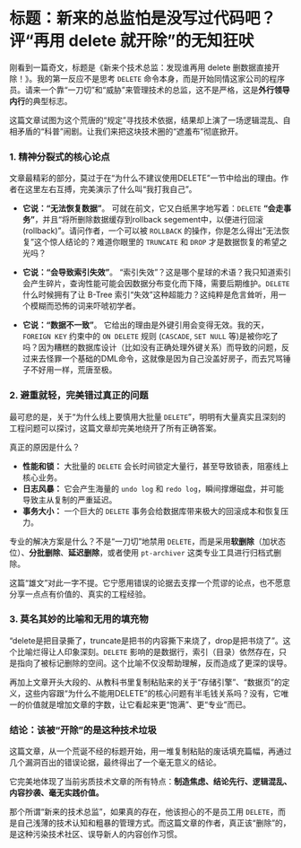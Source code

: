 # 标题：新来的总监怕是没写过代码吧？评“再用 delete 就开除”的无知狂吠

刚看到一篇奇文，标题是《新来个技术总监：发现谁再用 delete 删数据直接开除！》。我的第一反应不是思考 `DELETE` 命令本身，而是开始同情这家公司的程序员。请来一个靠“一刀切”和“威胁”来管理技术的总监，这不是严格，这是**外行领导内行**的典型标志。

这篇文章试图为这个荒唐的“规定”寻找技术依据，结果却上演了一场逻辑混乱、自相矛盾的“科普”闹剧。让我们来把这块技术圈的“遮羞布”彻底掀开。

### 1. 精神分裂式的核心论点

文章最精彩的部分，莫过于在“为什么不建议使用DELETE”一节中给出的理由。作者在这里左右互搏，完美演示了什么叫“我打我自己”。

* **它说：“无法恢复数据”**。
    可就在前文，它又白纸黑字地写着：`DELETE` **“会走事务”**，并且“将所删除数据缓存到rollback segement中，以便进行回滚(rollback)”。请问作者，一个可以被 `ROLLBACK` 的操作，你是怎么得出“无法恢复”这个惊人结论的？难道你眼里的 `TRUNCATE` 和 `DROP` 才是数据恢复的希望之光吗？

* **它说：“会导致索引失效”**。
    “索引失效”？这是哪个星球的术语？我只知道索引会产生碎片，查询性能可能会因数据分布变化而下降，需要后期维护。`DELETE` 什么时候拥有了让 B-Tree 索引“失效”这种超能力？这纯粹是危言耸听，用一个模糊而恐怖的词来吓唬初学者。

* **它说：“数据不一致”**。
    它给出的理由是外键引用会变得无效。我的天，`FOREIGN KEY` 约束中的 `ON DELETE` 规则 (`CASCADE`, `SET NULL` 等)是被你吃了吗？因为糟糕的数据库设计（比如没有正确处理外键关系）而导致的问题，反过来去怪罪一个基础的DML命令，这就像是因为自己没盖好房子，而去咒骂锤子不好用一样，荒唐至极。

### 2. 避重就轻，完美错过真正的问题

最可悲的是，关于“为什么线上要慎用大批量 `DELETE`”，明明有大量真实且深刻的工程问题可以探讨，这篇文章却完美地绕开了所有正确答案。

真正的原因是什么？

* **性能和锁：** 大批量的 `DELETE` 会长时间锁定大量行，甚至导致锁表，阻塞线上核心业务。
* **日志风暴：** 它会产生海量的 `undo log` 和 `redo log`，瞬间撑爆磁盘，并可能导致主从复制的严重延迟。
* **事务大小：** 一个巨大的 `DELETE` 事务会给数据库带来极大的回滚成本和恢复压力。

专业的解决方案是什么？不是“一刀切”地禁用 `DELETE`，而是采用**软删除**（加状态位）、**分批删除**、**延迟删除**，或者使用 `pt-archiver` 这类专业工具进行归档式删除。

这篇“雄文”对此一字不提。它宁愿用错误的论据去支撑一个荒谬的论点，也不愿意分享一点点有价值的、真实的工程经验。

### 3. 莫名其妙的比喻和无用的填充物

“delete是把目录撕了，truncate是把书的内容撕下来烧了，drop是把书烧了”。这个比喻烂得让人印象深刻。`DELETE` 影响的是数据行，索引（目录）依然存在，只是指向了被标记删除的空间。这个比喻不仅没帮助理解，反而造成了更深的误导。

再加上文章开头大段的、从教科书里复制粘贴来的关于“存储引擎”、“数据页”的定义，这些内容跟“为什么不能用DELETE”的核心问题有半毛钱关系吗？没有，它唯一的价值就是增加文章的字数，让它看起来更“饱满”、更“专业”而已。

### 结论：该被“开除”的是这种技术垃圾

这篇文章，从一个荒诞不经的标题开始，用一堆复制粘贴的废话填充篇幅，再通过几个漏洞百出的错误论据，最终得出了一个毫无意义的结论。

它完美地体现了当前劣质技术文章的所有特点：**制造焦虑、结论先行、逻辑混乱、内容抄袭、毫无实践价值。**

那个所谓“新来的技术总监”，如果真的存在，他该担心的不是员工用 `DELETE`，而是自己浅薄的技术认知和粗暴的管理方式。而这篇文章的作者，真正该“删除”的，是这种污染技术社区、误导新人的内容创作习惯。
